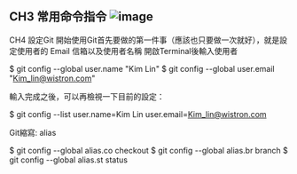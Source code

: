 CH3 常用命令指令
![image](https://user-images.githubusercontent.com/43734850/155084532-3696a5cf-52b8-4ce4-afba-54708c37f1e8.png)
-------------------------------------------------
CH4 設定Git
開始使用Git首先要做的第一件事（應該也只要做一次就好），就是設定使用者的 Email 信箱以及使用者名稱
開啟Terminal後輸入使用者

$ git config --global user.name "Kim Lin"
$ git config --global user.email "Kim_lin@wistron.com"

輸入完成之後，可以再檢視一下目前的設定：

$ git config --list
user.name=Kim Lin
user.email=Kim_lin@wistron.com

Git縮寫: alias

$ git config --global alias.co checkout
$ git config --global alias.br branch
$ git config --global alias.st status
